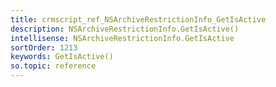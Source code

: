 ```yaml
---
title: crmscript_ref_NSArchiveRestrictionInfo_GetIsActive
description: NSArchiveRestrictionInfo.GetIsActive()
intellisense: NSArchiveRestrictionInfo.GetIsActive
sortOrder: 1213
keywords: GetIsActive()
so.topic: reference
---
```





